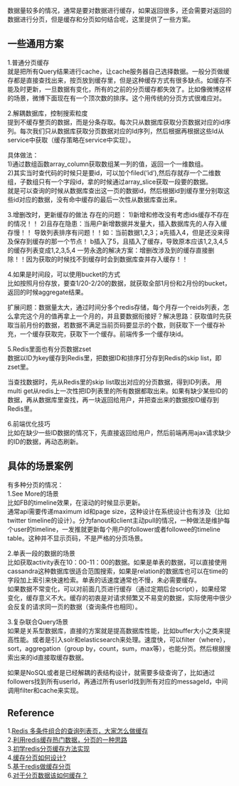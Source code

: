 数据量较多的情况，通常是要对数据进行缓存，如果返回很多，还会需要对返回的数据进行分页，但是缓存和分页如何结合呢，这里提供了一些方案。


一些通用方案
-----------
1.普通分页缓存  
就是把所有Query结果进行cache，让cache服务器自己选择数据。一般分页做缓存都是直接查找出来，按页放到缓存里，但是这种缓存方式有很多缺点。如缓存不能及时更新，一旦数据有变化，所有的之前的分页缓存都失效了。比如像微博这样的场景，微博下面现在有一个顶次数的排序。这个用传统的分页方式很难应对。

2.解耦数据库，控制搜索粒度  
提到不缓存整页的数据，而是分条存取。每次只从数据库获取分页数据对应的id序列。每次我们只从数据库获取分页数据对应的Id序列，然后根据再根据这些Id从service中获取（缓存策略在service中实现）。

具体做法：  
1)通过数组函数array_column获取数组某一列的值，返回一个一维数组。  
2)其实当时查代码的时候只是要id，可以加个filed(‘id’),然后存就存一个二维数组，子数组只有一个字段id，拿的时候通过array_slice获取一段要的数据。  
就是可以查询的时候从数据库查出这一页的数据id，然后根据id到缓存里分别取这些id对应的数据，没有命中缓存的最后一次性从数据库查出来。


3.增删改时，更新缓存的做法
存在的问题：
1)新增和修改没有考虑ids缓存不存在的情况！！
2)且存在隐患：当用户新增数据并发量大，插入数据库先的人存入缓存慢！！
导致列表排序有问题！！如：当前数据1,2,3；a先插入4，但是还没来得及保存到缓存的那一个节点！
b插入了5，且插入了缓存，导致原本应该1,2,3,4,5的缓存列表变成1,2,3,5,4
一劳永逸的解决方案：增删改涉及到的缓存直接删除！！因为获取的时候找不到缓存时会到数据库查并存入缓存！！

4.如果是时间段，可以使用bucket的方式  
比如按照月份存放，要查1/20-2/20的数据，就获取全部1月份和2月份的bucket，返回的时候aggregate结果。

扩展问题：数据量太大，通过时间分多个redis存储，每个月存一个reids列表，怎么拿完这个月的值再拿上一个月的，并且要数据衔接好？解决思路：获取值时先获取当前月份的数据，若数据不满足当前页码要显示的个数，则获取下一个缓存补充，一个缓存获取完，获取下一个缓存。前端传多一个缓存块id。

5.Redis里面也有分页数据zset  
数据以ID为key缓存到Redis里，把数据ID和排序打分存到Redis的skip list，即zset里。

当查找数据时，先从Redis里的skip list取出对应的分页数据，得到ID列表。
用multi get从redis上一次性把ID列表里的所有数据都取出来。如果有缺少某些ID的数据，再从数据库里查找，再一块返回给用户，并把查出来的数据按ID缓存到Redis里。

6.前端优化技巧  
比如在缺少一些ID数据的情况下，先直接返回给用户，然后前端再用ajax请求缺少的ID的数据，再动态刷新。

具体的场景案例
-------------
有多种分页的情况：  
1.See More的场景  
比如FB的timeline效果，在滚动的时候显示更新。  
通常api需要传递maximum id和page size，这种设计在系统设计也有涉及（比如twitter timeline的设计）。分为fanout和client主动pull的情况，一种做法是维护每个user的timeline，一发推就更新每个用户的follower或者followee的timeline table。这种并不显示页码，不是严格的分页场景。  

2.单表一段的数据的场景  
比如获取activity表在10：00-11：00的数据。如果是单表的数据，可以直接使用cassandra这种数据库很适合范围搜索，如果是relation的数据库也可以在time的字段加上索引来快速检索。单表的话速度通常也不慢，未必需要缓存。    
如果数据不常变化，可以对前面几页进行缓存（通过定期后台script），如果经常变化，缓存意义不大。缓存的初衷是对请求频繁又不易变的数据，实际使用中很少会反复的请求同一页的数据（查询条件也相同）。

3.复杂联合Query场景  
如果是关系型数据库，直接的方案就是提高数据库性能，比如buffer大小之类来提高性能。或者是引入solr和elasticsearch来处理。速度快，可以filter（where），sort，aggregation（group by，count，sum，max等），也能分页。然后根据搜索出来的id直接取缓存数据。

如果是NoSQL或者是已经解耦的表结构设计，就需要多级查询了，比如通过followers找到所有userId，再通过所有userId找到所有对应的messageId，中间调用filter和cache来实现。


Reference
----------
1.[Redis 多条件组合的查询列表页，大家怎么做缓存](https://ruby-china.org/topics/10211)  
2.[利用redis缓存热门数据，分页的一种思路](https://www.qedev.com/bigdata/58218.html)  
3.[初学redis分页缓存方法实现](https://juejin.cn/post/6844903592390819854)  
4.[缓存分页如何设计?](https://www.zhihu.com/question/34485926/answer/139117866)  
5.[基于redis做缓存分页](https://my.oschina.net/1107156537/blog/1617252)  
6.[对于分页数据该如何缓存？](https://www.cnblogs.com/duanhongbj/archive/2013/01/13/2858600.html)  
